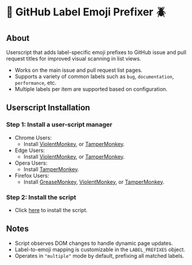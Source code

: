 # 🐞 GitHub Label Emoji Prefixer 🪲

## About

Userscript that adds label-specific emoji prefixes to GitHub issue and pull request titles for improved visual scanning in list views.

- Works on the main issue and pull request list pages.
- Supports a variety of common labels such as `bug`, `documentation`, `performance`, etc.
- Multiple labels per item are supported based on configuration.

## Userscript Installation

### Step 1: Install a user-script manager

* Chrome Users:
  * Install [ViolentMonkey](https://chrome.google.com/webstore/detail/violentmonkey/jinjaccalgkegednnccohejagnlnfdag), or [TamperMonkey](https://chrome.google.com/webstore/detail/tampermonkey/dhdgffkkebhmkfjojejmpbldmpobfkfo).
* Edge Users:
  * Install [ViolentMonkey](https://microsoftedge.microsoft.com/addons/detail/violentmonkey/eeagobfjdenkkddmbclomhiblgggliao), or [TamperMonkey](https://microsoftedge.microsoft.com/addons/detail/tampermonkey/iikmkjmpaadaobahmlepeloendndfphd).
* Opera Users:
  * Install [TamperMonkey](https://addons.opera.com/en/extensions/details/tampermonkey-beta/).
* Firefox Users:
  * Install [GreaseMonkey](https://addons.mozilla.org/en-US/firefox/addon/greasemonkey/), [ViolentMonkey](https://addons.mozilla.org/en-US/firefox/addon/violentmonkey/), or [TamperMonkey](https://addons.mozilla.org/en-US/firefox/addon/tampermonkey/).

### Step 2: Install the script

* Click [here](https://raw.githubusercontent.com/snaphat/github-label-emoji-prefixer/main/github-label-emoji-prefixer.user.js) to install the script.

## Notes

- Script observes DOM changes to handle dynamic page updates.
- Label-to-emoji mapping is customizable in the `LABEL_PREFIXES` object.
- Operates in `"multiple"` mode by default, prefixing all matched labels.
